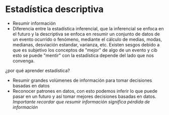 # Estadística descriptiva
- Resumir información
- Diferencia entre la estadística inferencial, que la inferencial se enfoca en el futuro y la descriptiva se enfoca en resumir un conjunto de datos de un evento ocurrido o fenómeno, mediante el cálculo de medias, modas, medianas, desviación estandar, varianza, etc.
Existen sesgos debido a que es subjetivo los conceptos de "mejor" de algo de un evento y cib esto se puede "mentir" con la estadística depende del lado que nos convenga.

¿por qué aprender estadística?
- Resumir grandes volúmenes de información para tomar decisiones basadas en datos
- Reconocer patrones en datos, con esto podemos inferir lo que puede pasar en un futuro y así tomar mejores decisiones basadas en datos.
_Importante recordar que resumir información significa pérdida de información_
